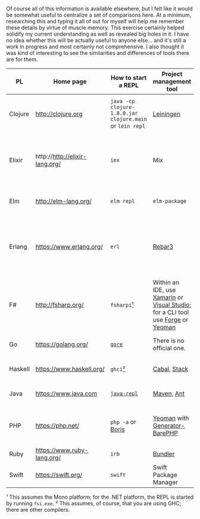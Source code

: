 Of course all of this information is available elsewhere, but I felt like it would be somewhat useful to centralize a set of comparisons here. At a minimum, researching this and typing it all of out for myself will help me remember these details by virtue of muscle memory. This exercise certainly helped solidify my current understanding as well as revealed big holes in it.
I have no idea whether this will be actually useful to anyone else... and it's still a work in progress and most certainly not comprehensive. I also thought it was kind of interesting to see the similarities and differences of tools there are for them.

| PL | Home page | How to start a REPL | Project management tool |  How to create a new project | How to manage dependencies | How to build a project | Library repository |  
| --- | --- | --- | --- | --- | --- | --- | --- |
| Clojure | http://clojure.org | `java -cp clojure-1.8.0.jar clojure.main` <br/> or `lein repl` | [Leiningen](https://leiningen.org/) | `lein new new-project` | Listed in `project.clj` by their Maven coordinates; `lein deps` fetches them | `lein compile` | https://clojars.org |
| Elixir | http://http://elixir-lang.org/ | `iex` | Mix | `mix new new_project` | Listed in `mix.exs` by name and semver if using Hex, or by git repo if using just Mix ; `mix deps.get` fetches them | `mix compile` | https://hex.pm/ |
| Elm | http://elm-lang.org/ | `elm repl` | `elm-package` | There is no scaffolding tool. | Add new ones via `elm-package install` to `elm-package.json` | `elm make` | http://package.elm-lang.org/ |
| Erlang | https://www.erlang.org/ | `erl` | [Rebar3](http://www.rebar3.org/) | `rebar3 new release new_project` | Listed in `rebar.config` by name and semver if using Hex, or by git repo if using just Mix ; `mix deps.get` fetches them | `rebar3 compile` | https://hex.pm/ |
| F# | http://fsharp.org/ | `fsharpi`[¹](#fsharp-compiler) | Within an IDE, use [Xamarin](https://www.xamarin.com/) or [Visual Studio](https://www.visualstudio.com/); for a CLI tool use [Forge](forge.run) or [Yeoman](https://github.com/fsprojects/generator-fsharp) | See the documentation for the tools mentioned in the previous cell. | Use [Paket](https://fsprojects.github.io/Paket/) to manage them in `paket.dependencies` | See the documentation for the tools mentioned in the Project management tool cell. | https://www.nuget.org/ |
| Go | https://golang.org/ | [`gore`](https://github.com/motemen/gore) | There is no official one. | Read [this](https://golang.org/doc/code.html#Organization) for how set up a new project. | Read [this](https://github.com/golang/go/wiki/PackageManagementTools) for various different methods. | `go build` | N/A |
| Haskell | https://www.haskell.org/ | `ghci`[²](#haskell-compiler) | [Cabal](https://www.haskell.org/cabal/), [Stack](https://www.haskellstack.org/) | `cabal init`, or `stack new new_project simple` | Listed in `new_project.cabal` or `stack.yaml` | `cabal build` or `stack build` | https://hackage.haskell.org/ or https://www.stackage.org/ |
| Java | https://www.java.com | [`java-repl`](https://github.com/albertlatacz/java-repl) | [Maven](https://maven.apache.org/), [Ant](https://http://ant.apache.org/) | `mvn -B archetype:generate...` | Listed in `pom.xml` by their Maven coordinates | `mvn compile` | https://mvnrepository.com/ |
| PHP | https://php.net/ | `php -a` or [Boris](https://github.com/borisrepl/boris) | [Yeoman](http://yeoman.io/) with [Generator-BarePHP](https://github.com/juliangut/generator-barephp) | `yo barephp` | Listed in `composer.json` by package name or git repo URL if using [Composer](https://getcomposer.org/) | N/A | https://packagist.org/ |
| Ruby  | https://www.ruby-lang.org/ | `irb` | [Bundler](http://bundler.io/) | `bundle gem new_project` | Added to `Gemfile` via `gem install` | `bundle install` |  https://rubygems.org/ |
| Swift | https://swift.org/ | `swift` | Swift Package Manager | `swift package init --type executable` or use XCode | Listed in `Package.swift` by their git repo URL | `swift build` or build within XCode | N/A |


<a name="fsharp-compiler">¹</a> This assumes the Mono platform; for the .NET platform, the REPL is started by running `fsi.exe`.
<a name="haskell-compiler">²</a> This assumes, of course, that you are using GHC; there are other compilers.
